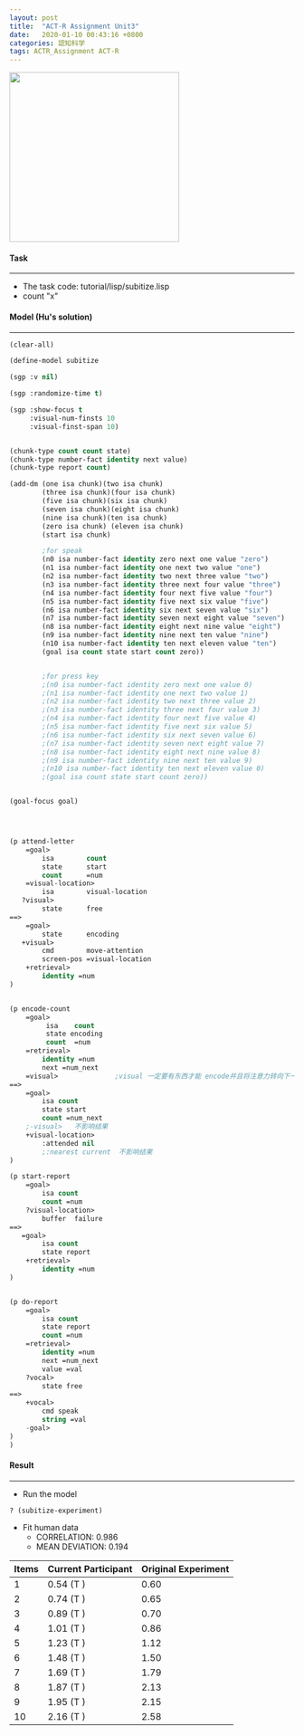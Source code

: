 ```yaml
---
layout: post
title:  "ACT-R Assignment Unit3"
date:   2020-01-10 00:43:16 +0800
categories: 認知科学
tags: ACTR_Assignment ACT-R
---
```

<img src="{{site.baseurl}}/assets/figs/post-20-01-10/result.png" width="300px">


#### Task
___
- The task code: tutorial/lisp/subitize.lisp
- count "x"


#### Model (Hu's solution)
___
```lisp
(clear-all)

(define-model subitize

(sgp :v nil)

(sgp :randomize-time t)

(sgp :show-focus t
     :visual-num-finsts 10
     :visual-finst-span 10)


(chunk-type count count state)
(chunk-type number-fact identity next value)
(chunk-type report count)

(add-dm (one isa chunk)(two isa chunk)
        (three isa chunk)(four isa chunk)
        (five isa chunk)(six isa chunk)
        (seven isa chunk)(eight isa chunk)
        (nine isa chunk)(ten isa chunk)
        (zero isa chunk) (eleven isa chunk)
        (start isa chunk)

        ;for speak
        (n0 isa number-fact identity zero next one value "zero")
        (n1 isa number-fact identity one next two value "one")
        (n2 isa number-fact identity two next three value "two")
        (n3 isa number-fact identity three next four value "three")
        (n4 isa number-fact identity four next five value "four")
        (n5 isa number-fact identity five next six value "five")
        (n6 isa number-fact identity six next seven value "six")
        (n7 isa number-fact identity seven next eight value "seven")
        (n8 isa number-fact identity eight next nine value "eight")
        (n9 isa number-fact identity nine next ten value "nine")
        (n10 isa number-fact identity ten next eleven value "ten")
        (goal isa count state start count zero))


        ;for press key
        ;(n0 isa number-fact identity zero next one value 0)
        ;(n1 isa number-fact identity one next two value 1)
        ;(n2 isa number-fact identity two next three value 2)
        ;(n3 isa number-fact identity three next four value 3)
        ;(n4 isa number-fact identity four next five value 4)
        ;(n5 isa number-fact identity five next six value 5)
        ;(n6 isa number-fact identity six next seven value 6)
        ;(n7 isa number-fact identity seven next eight value 7)
        ;(n8 isa number-fact identity eight next nine value 8)
        ;(n9 isa number-fact identity nine next ten value 9)
        ;(n10 isa number-fact identity ten next eleven value 0)
        ;(goal isa count state start count zero))


(goal-focus goal)




(p attend-letter
    =goal>
        isa        count
        state      start
        count      =num
    =visual-location>
        isa        visual-location
   ?visual>
        state      free
==>
    =goal>
        state      encoding
   +visual>
        cmd        move-attention
        screen-pos =visual-location
    +retrieval>
        identity =num
)


(p encode-count
    =goal>
         isa    count
         state encoding
         count  =num
    =retrieval>
        identity =num
        next =num_next
    =visual>              ;visual 一定要有东西才能 encode并且将注意力转向下一个目标 如果没有这一条，将会重复计数
==>
    =goal>
        isa count
        state start
        count =num_next
    ;-visual>   不影响结果
    +visual-location>
        :attended nil
        ;:nearest current  不影响结果
)

(p start-report
    =goal>
        isa count
        count =num
    ?visual-location>
        buffer  failure
==>
   =goal>
        isa count
        state report
    +retrieval>
        identity =num
)


(p do-report
    =goal>
        isa count
        state report
        count =num
    =retrieval>
        identity =num
        next =num_next
        value =val
    ?vocal>
        state free
==>
    +vocal>
        cmd speak
        string =val
    -goal>
)
)
```
#### Result
___
- Run the model
```console
? (subitize-experiment)
```
- Fit human data
  - CORRELATION:  0.986
  - MEAN DEVIATION:  0.194

|  Items |  Current Participant | Original Experiment  |
| ---- | ---- |---- |
|  1    |     0.54  (T  )        |       0.60
|    2   |      0.74  (T  )      |       0.65
|    3   |      0.89  (T  )      |       0.70
|    4    |     1.01  (T  )      |       0.86
|    5     |    1.23  (T  )      |       1.12
|    6      |   1.48  (T  )      |       1.50
|    7       |  1.69  (T  )      |       1.79
|    8  |       1.87  (T  )      |       2.13
|    9   |      1.95  (T  )      |       2.15
|  	 10   |      2.16  (T  )     |       2.58
